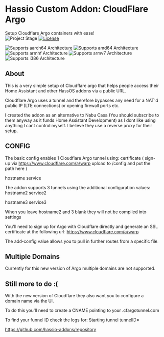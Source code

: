 # Hassio Custom Addon: CloudFlare Argo

Setup Cloudflare Argo containers with ease! <br />
![Project Stage][project-stage-shield]
[![License][license-shield]](LICENSE.md)

![Supports aarch64 Architecture][aarch64-shield]
![Supports amd64 Architecture][amd64-shield]
![Supports armhf Architecture][armhf-shield]
![Supports armv7 Architecture][armv7-shield]
![Supports i386 Architecture][i386-shield]

## About

This is a very simple setup of Cloudflare argo that helps people access their Home Assistant and other HassOS addons via a public URL.

Cloudflare Argo uses a tunnel and therefore bypasses any need for a NAT'd public IP (LTE connections) or opening firewall ports etc.

I created the addon as an alternative to Nabu Casa (You should subscribe to them anyway as it funds Home Assistant Development) as I dont like using anything I cant control myself. I believe they use a reverse proxy for their setup.

## CONFIG

The basic config enables 1 Cloudflare Argo tunnel using:
certificate ( sign-up via https://www.cloudflare.com/a/warp upload to /config and put the path here )

hostname
service

The addon supports 3 tunnels using the additional configuration values:
hostname2
service2

hostname3
service3


When you leave hostname2 and 3 blank they will not be compiled into settings

You'll need to sign up for Argo with Cloudflare directly and generate an SSL certificate at the following url:
https://www.cloudflare.com/a/warp

The add-config value allows you to pull in further routes from a specific file.

## Multiple Domains
Currently for this new version of Argo multiple domains are not supported.

## Still more to do :(
With the new version of Cloudflare they also want you to configure a domain name via the UI.

To do this you'll need to create a CNAME pointing to your <Tunnel ID>.cfargotunnel.com

To find your funnel ID check the logs for:
Starting tunnel tunnelID=<ID>

<https://github.com/hassio-addons/repository>


[aarch64-shield]: https://img.shields.io/badge/aarch64-yes-green.svg
[amd64-shield]: https://img.shields.io/badge/amd64-yes-green.svg
[armhf-shield]: https://img.shields.io/badge/armhf-yes-green.svg
[armv7-shield]: https://img.shields.io/badge/armv7-yes-green.svg
[commits]: https://github.com/wlatic/hassio.addons/addon-cloudflare-argo/commits/master
[contributors]: https://github.com/wlatic/hassio.addons/addon-cloudflare-argo/graphs/contributors
[forum-shield]: https://img.shields.io/badge/community-forum-brightgreen.svg
[frenck]: https://github.com/wlatic
[gitlabci]: https://gitlab.com/wlatic/hassio.addons/addon-cloudflare-argo/pipelines
[home-assistant]: https://home-assistant.io
[i386-shield]: https://img.shields.io/badge/i386-yes-green.svg
[issue]: https://github.com/wlatic/hassio.addons/addon-cloudflare-argo/issues
[keepchangelog]: http://keepachangelog.com/en/1.0.0/
[license-shield]: https://img.shields.io/github/license/hassio-addons/addon-vscode.svg
[maintenance-shield]: https://img.shields.io/maintenance/yes/2020.svg
[project-stage-shield]: https://img.shields.io/badge/Project%20Stage-Development-yellowgreen.svg
[reddit]: https://reddit.com/r/homeassistant
[releases]: https://github.com/wlatic/hassio.addons/addon-cloudflare-argo/releases
[repository]: https://github.com/wlatic/hassio.addons/repository
[semver]: http://semver.org/spec/v2.0.0.htm
[ubuntu-packages]: https://packages.ubuntu.com
